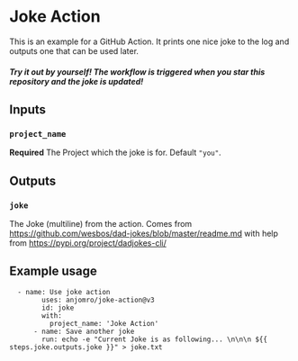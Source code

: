 # Joke Action

This is an example for a GitHub Action. It prints one nice joke to the log and outputs one that can be used later.

##### Try it out by yourself! The workflow is triggered when you star this repository and the joke is updated!

## Inputs

### `project_name`

**Required** The Project which the joke is for. Default `"you"`.

## Outputs

### `joke`

The Joke (multiline) from the action. Comes from https://github.com/wesbos/dad-jokes/blob/master/readme.md with help from https://pypi.org/project/dadjokes-cli/

## Example usage

      - name: Use joke action
            uses: anjomro/joke-action@v3
            id: joke
            with:
              project_name: 'Joke Action'
          - name: Save another joke
            run: echo -e "Current Joke is as following... \n\n\n ${{ steps.joke.outputs.joke }}" > joke.txt
